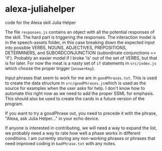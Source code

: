 # alexa-juliahelper
code for the Alexa skill Julia Helper

The file `responses.js` contains an object with all the potential responses of the skill.  The hard part is triggering the responses.  The interaction model is in the speech-assets folder, in this case breaking down the expected input into possible VERBS, NOUNS, ADJECTIVES, PREPOSITIONS, DETERMINERS, and SUBORDCONJUNCTION (subordinate conjunctions == 'if'). Probably an easier model if I broke 'is' out of the set of VERBS, but that is for later.  For now the meat is a nasty set of `if` statements in `src/index.js` which choose the proper trigger (`answerKey`).  

Input phrases that seem to work for me are in `goodPhrases.txt`.  This is used to create the data structure in `src/goodPhrases.js`which is used as the source for examples when the user asks for help.  I don't know how to automate this right now as we need to add the proper SSML for emphasis.  This should also be used to create the cards in a future version of the program.

If you want to try a goodPhrase out, you need to precede it with the phrase,  "Alexa, ask Julia Helper..." in your echo device.

If anyone is interested in contributing, we will need a way to expand the list, we probably need a way to rate how well a phase works in different conditions.  I am currently storing any non-working phrases or phrases that need improved coding  in `badPhrase.txt` with any notes.
